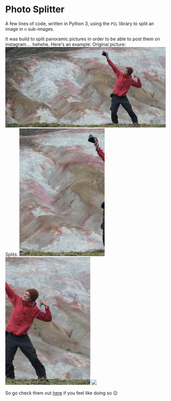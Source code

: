 # Photo Splitter

A few lines of code, written in Python 3, using the `PIL` library to split an image in `n` sub-images.

It was build to split panoramic pictures in order to be able to post them on instagram.... hehehe. Here's an example:
Original picture:
![Full Image](https://raw.githubusercontent.com/joseluishaddad/PyThings/master/photo_split/input/usain_jose.jpg "Full")
Splits:
<img src="https://raw.githubusercontent.com/joseluishaddad/PyThings/master/photo_split/output/img1.jpg" height="400">
<img src="https://raw.githubusercontent.com/joseluishaddad/PyThings/master/photo_split/output/img2.jpg" height="400">
<img src="https://raw.githubusercontent.com/joseluishaddad/PyThings/master/photo_split/output/img3.jpg" height="400">


So go check them out [here](https://www.instagram.com/josehaddadc) if you feel like doing so :wink: